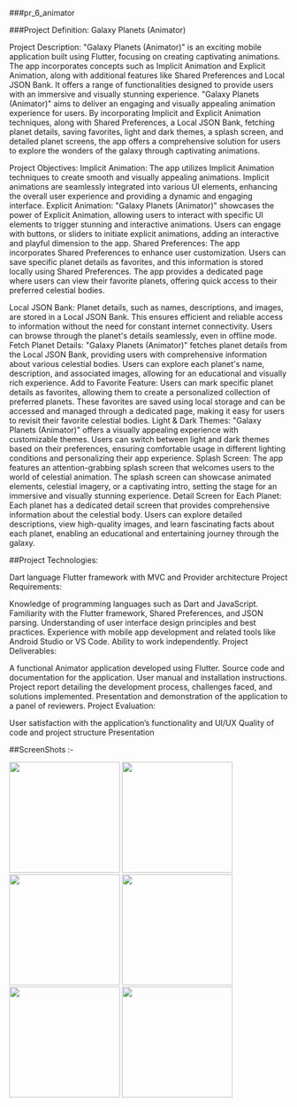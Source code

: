 
###pr_6_animator

###Project Definition: Galaxy Planets (Animator)

Project Description: "Galaxy Planets (Animator)" is an exciting mobile application built using Flutter, focusing on creating captivating animations. The app incorporates concepts such as Implicit Animation and Explicit Animation, along with additional features like Shared Preferences and Local JSON Bank. It offers a range of functionalities designed to provide users with an immersive and visually stunning experience. "Galaxy Planets (Animator)" aims to deliver an engaging and visually appealing animation experience for users. By incorporating Implicit and Explicit Animation techniques, along with Shared Preferences, a Local JSON Bank, fetching planet details, saving favorites, light and dark themes, a splash screen, and detailed planet screens, the app offers a comprehensive solution for users to explore the wonders of the galaxy through captivating animations.

Project Objectives: Implicit Animation: The app utilizes Implicit Animation techniques to create smooth and visually appealing animations. Implicit animations are seamlessly integrated into various UI elements, enhancing the overall user experience and providing a dynamic and engaging interface. Explicit Animation: "Galaxy Planets (Animator)" showcases the power of Explicit Animation, allowing users to interact with specific UI elements to trigger stunning and interactive animations. Users can engage with buttons, or sliders to initiate explicit animations, adding an interactive and playful dimension to the app. Shared Preferences: The app incorporates Shared Preferences to enhance user customization. Users can save specific planet details as favorites, and this information is stored locally using Shared Preferences. The app provides a dedicated page where users can view their favorite planets, offering quick access to their preferred celestial bodies.

Local JSON Bank: Planet details, such as names, descriptions, and images, are stored in a Local JSON Bank. This ensures efficient and reliable access to information without the need for constant internet connectivity. Users can browse through the planet's details seamlessly, even in offline mode. Fetch Planet Details: "Galaxy Planets (Animator)" fetches planet details from the Local JSON Bank, providing users with comprehensive information about various celestial bodies. Users can explore each planet's name, description, and associated images, allowing for an educational and visually rich experience. Add to Favorite Feature: Users can mark specific planet details as favorites, allowing them to create a personalized collection of preferred planets. These favorites are saved using local storage and can be accessed and managed through a dedicated page, making it easy for users to revisit their favorite celestial bodies. Light & Dark Themes: "Galaxy Planets (Animator)" offers a visually appealing experience with customizable themes. Users can switch between light and dark themes based on their preferences, ensuring comfortable usage in different lighting conditions and personalizing their app experience. Splash Screen: The app features an attention-grabbing splash screen that welcomes users to the world of celestial animation. The splash screen can showcase animated elements, celestial imagery, or a captivating intro, setting the stage for an immersive and visually stunning experience. Detail Screen for Each Planet: Each planet has a dedicated detail screen that provides comprehensive information about the celestial body. Users can explore detailed descriptions, view high-quality images, and learn fascinating facts about each planet, enabling an educational and entertaining journey through the galaxy.

##Project Technologies:

Dart language
Flutter framework with MVC and Provider architecture
Project Requirements:

Knowledge of programming languages such as Dart and JavaScript.
Familiarity with the Flutter framework, Shared Preferences, and JSON parsing.
Understanding of user interface design principles and best practices.
Experience with mobile app development and related tools like Android Studio or VS Code.
Ability to work independently.
Project Deliverables:

A functional Animator application developed using Flutter.
Source code and documentation for the application.
User manual and installation instructions.
Project report detailing the development process, challenges faced, and solutions implemented.
Presentation and demonstration of the application to a panel of reviewers.
Project Evaluation:

User satisfaction with the application’s functionality and UI/UX
Quality of code and project structure
Presentation


##ScreenShots :-

<img src= "https://github.com/user-attachments/assets/4f9753da-a998-4f14-95de-d60dd8b37c4f" width="200px">
<img src= "https://github.com/user-attachments/assets/0958f35f-02d5-4a07-ba11-42693d5adbab" width="200px">
<img src= "https://github.com/user-attachments/assets/3794ebe1-859e-42ee-bd16-15f1f7ccf169" width="200px">
<img src= "https://github.com/user-attachments/assets/fcb8c22d-6a15-4b9f-acab-75e66af80cb1" width="200px">
<img src= "https://github.com/user-attachments/assets/cc5e2191-dc0a-49a5-8aee-c9d5227854d1" width="200px">
<img src= "https://github.com/user-attachments/assets/9b479bfe-f737-4110-bf9a-74f92dd2d1dc" width="200px">
